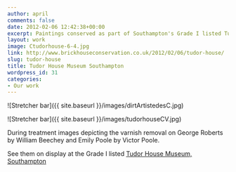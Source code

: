 ```yaml
---
author: april
comments: false
date: 2012-02-06 12:42:38+00:00
excerpt: Paintings conserved as part of Southampton's Grade I listed Tudor House Museum restoration project.
layout: work
image: Ctudorhouse-6-4.jpg
link: http://www.brickhouseconservation.co.uk/2012/02/06/tudor-house/
slug: tudor-house
title: Tudor House Museum Southampton
wordpress_id: 31
categories:
- Our work
---
```


![Stretcher bar]({{ site.baseurl }}/images/dirtArtistedesC.jpg)

![Stretcher bar]({{ site.baseurl }}/images/tudorhouseCV.jpg)

During treatment images depicting the varnish removal on George Roberts by William Beechey and Emily Poole by Victor Poole.

See them on display at the Grade I listed [Tudor House Museum, Southampton](http://www.tudorhouseandgarden.com/)
